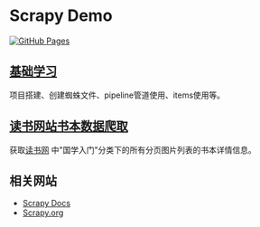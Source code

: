 # Scrapy Demo

[![GitHub Pages](https://github.com/curder/scrapy-demo/actions/workflows/build-docs.yml/badge.svg?branch=master)](https://curder.github.io/scrapy-demo)

## [基础学习](./scrapy_basic_demo/README.md)

项目搭建、创建蜘蛛文件、pipeline管道使用、items使用等。

## [读书网站书本数据爬取](./dushu.com/README.md)

获取[读书网](https://www.dushu.com/book/1617.html) 中"国学入门"分类下的所有分页图片列表的书本详情信息。


## 相关网站

- [Scrapy Docs](https://docs.scrapy.org/en/latest/)
- [Scrapy.org](https://scrapy.org/)
